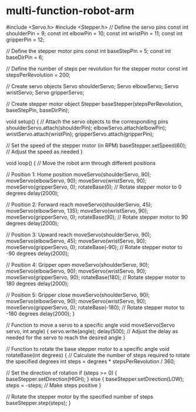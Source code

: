 # multi-function-robot-arm
#include <Servo.h>
#include <Stepper.h>
// Define the servo pins
const int shoulderPin = 9;
const int elbowPin = 10;
const int wristPin = 11;
const int gripperPin = 12;

// Define the stepper motor pins
const int baseStepPin = 5;
const int baseDirPin = 6;

// Define the number of steps per revolution for the stepper motor
const int stepsPerRevolution = 200;

// Create servo objects
Servo shoulderServo;
Servo elbowServo;
Servo wristServo;
Servo gripperServo;

// Create stepper motor object
Stepper baseStepper(stepsPerRevolution, baseStepPin, baseDirPin);

void setup() {
  // Attach the servo objects to the corresponding pins
  shoulderServo.attach(shoulderPin);
  elbowServo.attach(elbowPin);
  wristServo.attach(wristPin);
  gripperServo.attach(gripperPin);

  // Set the speed of the stepper motor (in RPM)
  baseStepper.setSpeed(60); // Adjust the speed as needed
}

void loop() {
  // Move the robot arm through different positions

  // Position 1: Home position
  moveServo(shoulderServo, 90);
  moveServo(elbowServo, 90);
  moveServo(wristServo, 90);
  moveServo(gripperServo, 0);
  rotateBase(0); // Rotate stepper motor to 0 degrees
  delay(2000);

  // Position 2: Forward reach
  moveServo(shoulderServo, 45);
  moveServo(elbowServo, 135);
  moveServo(wristServo, 90);
  moveServo(gripperServo, 0);
  rotateBase(90); // Rotate stepper motor to 90 degrees
  delay(2000);

  // Position 3: Upward reach
  moveServo(shoulderServo, 90);
  moveServo(elbowServo, 45);
  moveServo(wristServo, 90);
  moveServo(gripperServo, 0);
  rotateBase(-90); // Rotate stepper motor to -90 degrees
  delay(2000);

  // Position 4: Gripper open
  moveServo(shoulderServo, 90);
  moveServo(elbowServo, 90);
  moveServo(wristServo, 90);
  moveServo(gripperServo, 90);
  rotateBase(180); // Rotate stepper motor to 180 degrees
  delay(2000);

  // Position 5: Gripper close
  moveServo(shoulderServo, 90);
  moveServo(elbowServo, 90);
  moveServo(wristServo, 90);
  moveServo(gripperServo, 0);
  rotateBase(-180); // Rotate stepper motor to -180 degrees
  delay(2000);
}

// Function to move a servo to a specific angle
void moveServo(Servo servo, int angle) {
  servo.write(angle);
  delay(500); // Adjust the delay as needed for the servo to reach the desired angle
}

// Function to rotate the base stepper motor to a specific angle
void rotateBase(int degrees) {
  // Calculate the number of steps required to rotate the specified degrees
  int steps = degrees * stepsPerRevolution / 360;

  // Set the direction of rotation
  if (steps >= 0) {
    baseStepper.setDirection(HIGH);
  } else {
    baseStepper.setDirection(LOW);
    steps = -steps; // Make steps positive
  }

  // Rotate the stepper motor by the specified number of steps
  baseStepper.step(steps);
}
